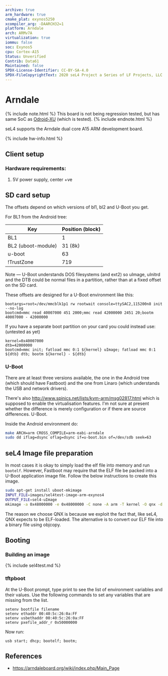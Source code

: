 ```yaml
---
archive: true
arm_hardware: true
cmake_plat: exynos5250
xcompiler_arg: -DAARCH32=1
platform: Arndale
arch: ARMv7A
virtualization: true
iommu: false
soc: Exynos5
cpu: Cortex-A15
Status: Unverified
Contrib: Data61
Maintained: false
SPDX-License-Identifier: CC-BY-SA-4.0
SPDX-FileCopyrightText: 2020 seL4 Project a Series of LF Projects, LLC.
---
```


# Arndale

{% include note.html %}
This board is not being regression tested, but has same SoC as
[Odroid-XU](OdroidXU.html) (which is tested).
{% include endnote.html %}

seL4 supports the Arndale dual core A15 ARM development board.

{% include hw-info.html %}

## Client setup

### Hardware requirements:

1. 5V power supply, center +ve

## SD card setup

The offsets depend on which versions of bl1, bl2 and U-Boot you get.

For BL1 from the Android tree:

|Key|Position (block) |
|-|-|
|BL1 |1 |
|BL2 (uboot-module)|31 (8k) |
|u-boot |63 |
|!TrustZone |719 |

Note — U-Boot understands DOS filesystems (and ext2) so uImage, uInitrd
and the DTB could be normal files in a partition, rather than at a fixed
offset on the SD card.

These offsets are designed for a U-Boot environment like this:

```none
bootargs=root=/dev/mmcblk1p1 rw rootwait console=ttySAC2,115200n8 init --no-log
bootcmd=mmc read 40007000 451 2000;mmc read 42000000 2451 20;bootm 40007000 - 42000000
```

If you have a separate boot partition on your card you could instead
use: (untested as yet)

```none
kernel=0x40007000
dtb=42000000
bootcmd=mmc init; fatload mmc 0:1 ${kernel} uImage; fatload mmc 0:1 ${dtb} dtb; bootm ${kernel} - ${dtb}
```

### U-Boot

There are at least three versions available, the one in the Android tree (which
should have Fastboot) and the one from Linaro (which understands the USB and
network drivers).

There's also <http://www.spinics.net/lists/kvm-arm/msg02817.html> which
is supposed to enable the virtualisation features. I'm not sure at
present whether the difference is merely configuration or if there are
source differences. U-Boot.

Inside the Android environment do:

```bash
make ARCH=arm CROSS_COMPILE=arm-eabi-arndale
sudo dd iflag=dsync oflag=dsync if=u-boot.bin of=/dev/sdb seek=63
```

## seL4 Image file preparation

In most cases it is okay to simply load the elf file into memory and run
`bootelf`. However, Fastboot may require that the ELF file be packed into a U-Boot
application image file. Follow the below instructions to create this image.

```bash
sudo apt-get install uboot-mkimage
INPUT_FILE=images/sel4test-image-arm-exynos4
OUTPUT_FILE=sel4-uImage
mkimage -a 0x48000000 -e 0x48000000 -C none -A arm -T kernel -O qnx -d $INPUT_FILE $OUTPUT_FILE
```

The reason we choose QNX is because we exploit the fact that, like seL4, QNX
expects to be ELF-loaded. The alternative is to convert our ELF file into a
binary file using objcopy.

## Booting

### Building an image

{% include sel4test.md %}

### tftpboot

At the U-Boot prompt, type print to see the list of environment variables and
their values. Use the following commands to set any variables that are missing
from the list.

```none
setenv bootfile filename
setenv ethaddr 00:40:5c:26:0a:FF
setenv usbethaddr 00:40:5c:26:0a:FF
setenv pxefile_addr_r 0x50000000
```

Now run:

```none
usb start; dhcp; bootelf; bootm;
```

## References

- <https://arndaleboard.org/wiki/index.php/Main_Page>
